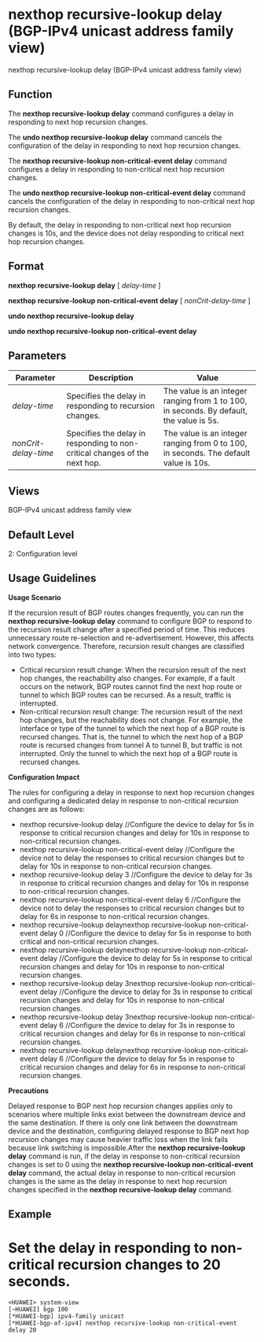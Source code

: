 nexthop recursive-lookup delay (BGP-IPv4 unicast address family view)
=====================================================================

nexthop recursive-lookup delay (BGP-IPv4 unicast address family view)

Function
--------



The **nexthop recursive-lookup delay** command configures a delay in responding to next hop recursion changes.

The **undo nexthop recursive-lookup delay** command cancels the configuration of the delay in responding to next hop recursion changes.

The **nexthop recursive-lookup non-critical-event delay** command configures a delay in responding to non-critical next hop recursion changes.

The **undo nexthop recursive-lookup non-critical-event delay** command cancels the configuration of the delay in responding to non-critical next hop recursion changes.



By default, the delay in responding to non-critical next hop recursion changes is 10s, and the device does not delay responding to critical next hop recursion changes.


Format
------

**nexthop recursive-lookup delay** [ *delay-time* ]

**nexthop recursive-lookup non-critical-event delay** [ *nonCrit-delay-time* ]

**undo nexthop recursive-lookup delay**

**undo nexthop recursive-lookup non-critical-event delay**


Parameters
----------

| Parameter | Description | Value |
| --- | --- | --- |
| *delay-time* | Specifies the delay in responding to recursion changes. | The value is an integer ranging from 1 to 100, in seconds. By default, the value is 5s. |
| *nonCrit-delay-time* | Specifies the delay in responding to non-critical changes of the next hop. | The value is an integer ranging from 0 to 100, in seconds. The default value is 10s. |



Views
-----

BGP-IPv4 unicast address family view


Default Level
-------------

2: Configuration level


Usage Guidelines
----------------

**Usage Scenario**

If the recursion result of BGP routes changes frequently, you can run the **nexthop recursive-lookup delay** command to configure BGP to respond to the recursion result change after a specified period of time. This reduces unnecessary route re-selection and re-advertisement. However, this affects network convergence. Therefore, recursion result changes are classified into two types:

* Critical recursion result change: When the recursion result of the next hop changes, the reachability also changes. For example, if a fault occurs on the network, BGP routes cannot find the next hop route or tunnel to which BGP routes can be recursed. As a result, traffic is interrupted.
* Non-critical recursion result change: The recursion result of the next hop changes, but the reachability does not change. For example, the interface or type of the tunnel to which the next hop of a BGP route is recursed changes. That is, the tunnel to which the next hop of a BGP route is recursed changes from tunnel A to tunnel B, but traffic is not interrupted. Only the tunnel to which the next hop of a BGP route is recursed changes.

**Configuration Impact**

The rules for configuring a delay in response to next hop recursion changes and configuring a dedicated delay in response to non-critical recursion changes are as follows:

* nexthop recursive-lookup delay //Configure the device to delay for 5s in response to critical recursion changes and delay for 10s in response to non-critical recursion changes.
* nexthop recursive-lookup non-critical-event delay //Configure the device not to delay the responses to critical recursion changes but to delay for 10s in response to non-critical recursion changes.
* nexthop recursive-lookup delay 3 //Configure the device to delay for 3s in response to critical recursion changes and delay for 10s in response to non-critical recursion changes.
* nexthop recursive-lookup non-critical-event delay 6 //Configure the device not to delay the responses to critical recursion changes but to delay for 6s in response to non-critical recursion changes.
* nexthop recursive-lookup delaynexthop recursive-lookup non-critical-event delay 0 //Configure the device to delay for 5s in response to both critical and non-critical recursion changes.
* nexthop recursive-lookup delaynexthop recursive-lookup non-critical-event delay //Configure the device to delay for 5s in response to critical recursion changes and delay for 10s in response to non-critical recursion changes.
* nexthop recursive-lookup delay 3nexthop recursive-lookup non-critical-event delay //Configure the device to delay for 3s in response to critical recursion changes and delay for 10s in response to non-critical recursion changes.
* nexthop recursive-lookup delay 3nexthop recursive-lookup non-critical-event delay 6 //Configure the device to delay for 3s in response to critical recursion changes and delay for 6s in response to non-critical recursion changes.
* nexthop recursive-lookup delaynexthop recursive-lookup non-critical-event delay 6 //Configure the device to delay for 5s in response to critical recursion changes and delay for 6s in response to non-critical recursion changes.

**Precautions**



Delayed response to BGP next hop recursion changes applies only to scenarios where multiple links exist between the downstream device and the same destination. If there is only one link between the downstream device and the destination, configuring delayed response to BGP next hop recursion changes may cause heavier traffic loss when the link fails because link switching is impossible.After the **nexthop recursive-lookup delay** command is run, if the delay in response to non-critical recursion changes is set to 0 using the **nexthop recursive-lookup non-critical-event delay** command, the actual delay in response to non-critical recursion changes is the same as the delay in response to next hop recursion changes specified in the **nexthop recursive-lookup delay** command.




Example
-------

# Set the delay in responding to non-critical recursion changes to 20 seconds.
```
<HUAWEI> system-view
[~HUAWEI] bgp 100
[*HUAWEI-bgp] ipv4-family unicast
[*HUAWEI-bgp-af-ipv4] nexthop recursive-lookup non-critical-event delay 20

```